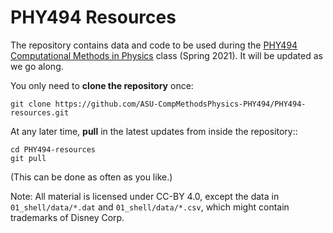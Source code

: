 # PHY494 Resources

The repository contains data and code to be used during the
[PHY494 Computational Methods in Physics](http://asu-compmethodsphysics-phy494.github.io/ASU-PHY494/)
class (Spring 2021). It will be updated as we go along.

You only need to **clone the repository** once:

```
git clone https://github.com/ASU-CompMethodsPhysics-PHY494/PHY494-resources.git
```

At any later time, **pull** in the latest updates from inside the
repository::

```
cd PHY494-resources
git pull
```

(This can be done as often as you like.)

Note: All material is licensed under CC-BY 4.0, except the data in
`01_shell/data/*.dat` and `01_shell/data/*.csv`, which might contain
trademarks of Disney Corp.
